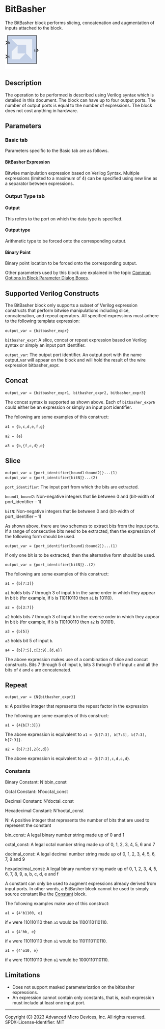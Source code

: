 # BitBasher

The BitBasher block performs slicing, concatenation and
augmentation of inputs attached to the block.

![](./Images/block.png)

## Description
The operation to be performed is described using Verilog syntax which is
detailed in this document. The block can have up to four output ports.
The number of output ports is equal to the number of expressions. The
block does not cost anything in hardware.

## Parameters

### Basic tab  
Parameters specific to the Basic tab are as follows.

#### BitBasher Expression  
Bitwise manipulation expression based on Verilog Syntax. Multiple
expressions (limited to a maximum of 4) can be specified using new line
as a separator between expressions.

### Output Type tab  
#### Output  
This refers to the port on which the data type is specified.

#### Output type  
Arithmetic type to be forced onto the corresponding output.

#### Binary Point  
Binary point location to be forced onto the corresponding output.

Other parameters used by this block are explained in the topic [Common
Options in Block Parameter Dialog
Boxes](../../GEN/common-options/README.md).

## Supported Verilog Constructs

The BitBasher block only supports a subset of Verilog expression
constructs that perform bitwise manipulations including slice,
concatenation, and repeat operators. All specified expressions must
adhere to the following template expression:

`output_var = {bitbasher_expr}`

`bitbasher_expr`: A slice, concat or repeat expression based on Verilog
syntax or simply an input port identifier.

`output_var`: The output port identifier. An output port with the name
output_var will appear on the block and will hold the result of the wire
expression bitbasher_expr.

## Concat

`output_var = {bitbasher_expr1, bitbasher_expr2, bitbasher_expr3}`

The concat syntax is supported as shown above. Each of `bitbasher_exprN`
could either be an expression or simply an input port identifier.

The following are some examples of this construct:

`a1 = {b,c,d,e,f,g}` 

`a2 = {e}` 

`a3 = {b,{f,c,d},e}`


## Slice

``` pre
output_var = {port_identifier[bound1:bound2]}...(1) 
output_var = {port_identifier[bitN]}...(2)
```

`port_identifier`: The input port from which the bits are extracted.

`bound1`, `bound2`: Non-negative integers that lie between 0 and
(bit-width of port_identifier – 1)

`bitN`: Non-negative integers that lie between 0 and (bit-width of
port_identifier – 1)

As shown above, there are two schemes to extract bits from the input
ports. If a range of consecutive bits need to be extracted, then the
expression of the following form should be used.

``` pre
output_var = {port_identifier[bound1:bound2]}...(1)
```

If only one bit is to be extracted, then the alternative form should be
used.

``` pre
output_var = {port_identifier[bitN]}..(2)
```

The following are some examples of this construct:

``` pre
a1 = {b[7:3]}
```

`a1` holds bits 7 through 3 of input `b` in the same order in which they
appear in bit `b` (for example, if `b` is 110110110 then `a1` is 10110).

``` pre
a2 = {b[3:7]}
```

`a2` holds bits 7 through 3 of input `b` in the reverse order in which
they appear in bit `b` (for example, if `b` is 110100110 then `a2` is
00101).

``` pre
a3 = {b[5]}
```

`a3` holds bit 5 of input `b`.

``` pre
a4 = {b[7:5],c[3:9],{d,e}}
```

The above expression makes use of a combination of slice and concat
constructs. Bits 7 through 5 of input `b`, bits 3 through 9 of input `c`
and all the bits of `d` and `e` are concatenated.

## Repeat

``` pre
output_var = {N{bitbasher_expr}}
```

`N`: A positive integer that represents the repeat factor in the
expression

The following are some examples of this construct:

``` pre
a1 = {4{b[7:3]}}
```

The above expression is equivalent to
`a1 = {b[7:3], b[7:3], b[7:3], b[7:3]}`.

``` pre
a2 = {b[7:3],2{c,d}}
```

The above expression is equivalent to `a2 = {b[7:3],c,d,c,d}`.

### Constants

Binary Constant: N'bbin_const

Octal Constant: N'ooctal_const

Decimal Constant: N'doctal_const

Hexadecimal Constant: N'hoctal_const

N: A positive integer that represents the number of bits that are used
to represent the constant

bin_const: A legal binary number string made up of 0 and 1

octal_const: A legal octal number string made up of 0, 1, 2, 3, 4, 5, 6
and 7

decimal_const: A legal decimal number string made up of 0, 1, 2, 3, 4,
5, 6, 7, 8 and 9

hexadecimal_const: A legal binary number string made up of 0, 1, 2, 3,
4, 5, 6, 7, 8, 9, a, b, c, d, e and f

A constant can only be used to augment expressions already derived from
input ports. In other words, a BitBasher block cannot be used to simply
source constant like the [Constant](../../HDL/constant/README.md) block.

The following examples make use of this construct:

``` pre
a1 = {4'b1100, e}
```

if `e` were 110110110 then `a1` would be 1100110110110.

``` pre
a1 = {4'hb, e}
```

if `e` were 110110110 then `a1` would be 1101110110110.

``` pre
a1 = {4'o10, e}
```

if `e` were 110110110 then `a1` would be 1000110110110.

## Limitations

- Does not support masked parameterization on the bitbasher expressions.
- An expression cannot contain only constants, that is, each expression
  must include at least one input port.

--------------
Copyright (C) 2023 Advanced Micro Devices, Inc. All rights reserved.
SPDX-License-Identifier: MIT

